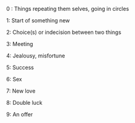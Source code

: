 0 : Things repeating them selves, going in circles

1: Start of something new

2: Choice(s) or indecision between two things

3: Meeting

4: Jealousy, misfortune

5: Success

6: Sex

7: New love

8: Double luck

9: An offer